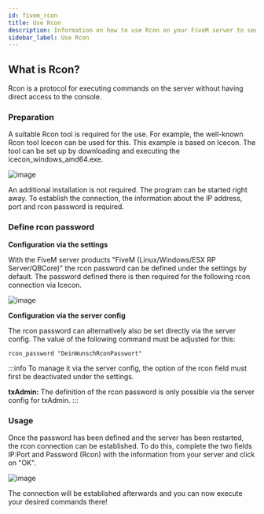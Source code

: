 ```yaml
---
id: fivem_rcon
title: Use Rcon
description: Information on how to use Rcon on your FiveM server to send commands to the server - ZAP-Hosting.com documentation
sidebar_label: Use Rcon
---
```


## What is Rcon?

Rcon is a protocol for executing commands on the server without having direct access to the console.

### Preparation

A suitable Rcon tool is required for the use. For example, the well-known Rcon tool Icecon can be used for this. This example is based on Icecon. The tool can be set up by downloading and executing the icecon_windows_amd64.exe.

![image](https://user-images.githubusercontent.com/13604413/159168520-9b0e166a-9ae9-47ef-8121-733b447092e0.png)

An additional installation is not required. The program can be started right away. To establish the connection, the information about the IP address, port and rcon password is required.

### Define rcon password

**Configuration via the settings**

With the FiveM server products "FiveM (Linux/Windows/ESX RP Server/QBCore)" the rcon password can be defined under the settings by default. The password defined there is then required for the following rcon connection via Icecon.

![image](https://user-images.githubusercontent.com/26007280/190453536-bbe82057-9772-45a4-bdb0-1dc6e5bc7884.png)


**Configuration via the server config**

The rcon password can alternatively also be set directly via the server config. The value of the following command must be adjusted for this:
```
rcon_password "DeinWunschRconPasswort"
```

:::info
To manage it via the server config, the option of the rcon field must first be deactivated under the settings. 


**txAdmin:** The definition of the rcon password is only possible via the server config for txAdmin.
:::

### Usage

Once the password has been defined and the server has been restarted, the rcon connection can be established. To do this, complete the two fields IP:Port and Password (Rcon) with the information from your server and click on "OK". 

![image](https://user-images.githubusercontent.com/13604413/159168532-0b80c7c5-16e0-4a3b-8b06-907c2846f5d4.png)

The connection will be established afterwards and you can now execute your desired commands there!
